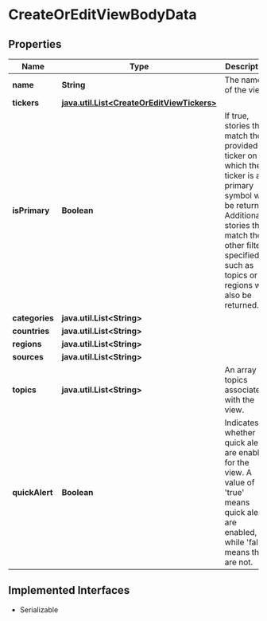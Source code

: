 

# CreateOrEditViewBodyData


## Properties

Name | Type | Description | Notes
------------ | ------------- | ------------- | -------------
**name** | **String** | The name of the view. |  [optional]
**tickers** | [**java.util.List&lt;CreateOrEditViewTickers&gt;**](CreateOrEditViewTickers.md) |  |  [optional]
**isPrimary** | **Boolean** | If true, stories that match the provided ticker on which the ticker is a primary symbol will be returned. Additionally, stories that match the other filters specified such as topics or regions will also be returned.   |  [optional]
**categories** | **java.util.List&lt;String&gt;** |  |  [optional]
**countries** | **java.util.List&lt;String&gt;** |  |  [optional]
**regions** | **java.util.List&lt;String&gt;** |  |  [optional]
**sources** | **java.util.List&lt;String&gt;** |  |  [optional]
**topics** | **java.util.List&lt;String&gt;** | An array of topics associated with the view. |  [optional]
**quickAlert** | **Boolean** | Indicates whether quick alerts are enabled for the view. A value of &#39;true&#39; means quick alerts are enabled, while &#39;false&#39; means they are not. |  [optional]


## Implemented Interfaces

* Serializable


